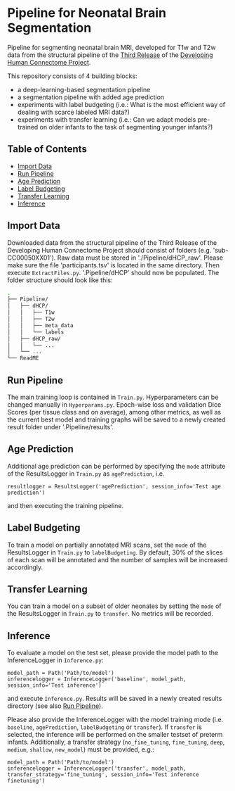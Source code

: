
# Pipeline for Neonatal Brain Segmentation 

Pipeline for segmenting neonatal brain MRI, developed for T1w and T2w data from the structural pipeline of the [Third Release](https://biomedia.github.io/dHCP-release-notes/) of the [Developing Human Connectome Project](http://www.developingconnectome.org/project/). 

This repository consists of 4 building blocks: 

* a deep-learning-based segmentation pipeline 
* a segmentation pipeline with added age prediction 
* experiments with label budgeting (i.e.: What is the most efficient way of dealing with scarce labeled MRI data?)
* experiments with transfer learning (i.e.: Can we adapt models pre-trained on older infants to the task of segmenting younger infants?)

## Table of Contents

* [Import Data](#importdata)
* [Run Pipeline](#runpipeline)
* [Age Prediction](#ageprediction)
* [Label Budgeting](#labelbudgeting)
* [Transfer Learning](#transferlearning)
* [Inference](#inference)

## Import Data

Downloaded data from the structural pipeline of the Third Release of the Developing Human Connectome Project should consist of folders (e.g. 'sub-CC00050XX01'). 
Raw data must be stored in './Pipeline/dHCP_raw'. Please make sure the file 'participants.tsv' is located in the same directory. Then execute `ExtractFiles.py`. '.Pipeline/dHCP' should now be populated. The folder structure should look like this:

```bash
.
├── Pipeline/
│   ├── dHCP/
│   │   ├── T1w
│   │   ├── T2w
│   │   ├── meta_data
│   │   └── labels
│   ├── dHCP_raw/
│   │   └── ...
│   └── ...
└── ReadME
```

## Run Pipeline

The main training loop is contained in `Train.py`. Hyperparameters can be changed manually in `Hyperparams.py`. Epoch-wise loss and validation Dice Scores (per tissue class and on average), among other metrics, as well as the current best model and training graphs will be saved to a newly created result folder under '.Pipeline/results'.

## Age Prediction

Additional age prediction can be performed by specifying the `mode` attribute of the ResultsLogger in `Train.py` as `agePrediction`, i.e.

```
resultlogger = ResultsLogger('agePrediction', session_info='Test age prediction')
```  
and then executing the training pipeline. 

## Label Budgeting

To train a model on partially annotated MRI scans, set the `mode` of the ResultsLogger in `Train.py` to `labelBudgeting`. By default, 30% of the slices of each scan will be annotated and the number of samples will be increased accordingly.

## Transfer Learning

You can train a model on a subset of older neonates by setting the `mode` of the ResultsLogger in `Train.py` to `transfer`. No metrics will be recorded. 

## Inference

To evaluate a model on the test set, please provide the model path to the InferenceLogger in `Inference.py`:

```
model_path = Path('Path/to/model')
inferencelogger = InferenceLogger('baseline', model_path, session_info='Test inference')
```
and execute `Inference.py`. Results will be saved in a newly created results directory (see also [Run Pipeline](runpipeline)). 

Please also provide the InferenceLogger with the model training mode (i.e. `baseline`, `agePrediction`, `labelBudgeting` or `transfer`). If `transfer` is selected, the inference will be performed on the smaller testset of preterm infants. Additionally, a transfer strategy (`no_fine_tuning`, `fine_tuning`, `deep`, `medium`, `shallow`, `new_model`) must be provided, e.g.:

```
model_path = Path('Path/to/model')
inferencelogger = InferenceLogger('transfer', model_path, transfer_strategy='fine_tuning', session_info='Test inference finetuning')
```

